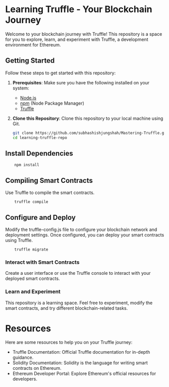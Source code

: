 # Learning Truffle - Your Blockchain Journey

Welcome to your blockchain journey with Truffle! This repository is a space for you to explore, learn, and experiment with Truffle, a development environment for Ethereum.

## Getting Started

Follow these steps to get started with this repository:

1. **Prerequisites**: Make sure you have the following installed on your system:

   - [Node.js](https://nodejs.org/)
   - [npm](https://www.npmjs.com/) (Node Package Manager)
   - [Truffle](https://www.trufflesuite.com/truffle)

2. **Clone this Repository**: Clone this repository to your local machine using Git.

   ```bash
   git clone https://github.com/subhashishjungshah/Mastering-Truffle.git
   cd learning-truffle-repo
   ```

## Install Dependencies

```
    npm install
```

## Compiling Smart Contracts

Use Truffle to compile the smart contracts.

```
    truffle compile
```

## Configure and Deploy

Modify the truffle-config.js file to configure your blockchain network and deployment settings. Once configured, you can deploy your smart contracts using Truffle.

```
    truffle migrate
```

### Interact with Smart Contracts

Create a user interface or use the Truffle console to interact with your deployed smart contracts.

### Learn and Experiment

This repository is a learning space. Feel free to experiment, modify the smart contracts, and try different blockchain-related tasks.

# Resources

Here are some resources to help you on your Truffle journey:

- Truffle Documentation:
  Official Truffle documentation for in-depth guidance.
- Solidity Documentation:
  Solidity is the language for writing smart contracts on Ethereum.
- Ethereum Developer Portal:
  Explore Ethereum's official resources for developers.
